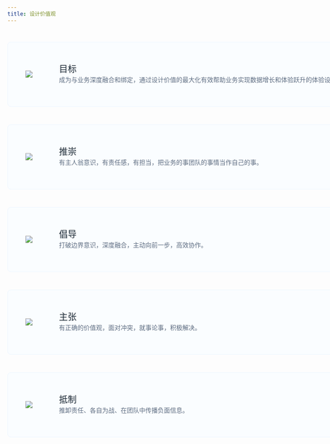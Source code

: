 ```yaml
---
title: 设计价值观
---
```


<style>
.viewpoint-item{width: 996px;height: 145px;border-radius: 8px;background-color: #FAFDFF;border: solid 1px #EDF6FF;margin-top: 40px;padding: 0 40px;display: flex;align-items: center;}
.viewpoint-item__icon {margin-right: 60px;}
.viewpoint-item__intro {display: flex;height: 55px;flex-direction: column;}
.viewpoint-item__intro--title {font-size: 20px;color: #1D2A36;}
.viewpoint-item__intro--text {font-size: 14px;color: #5E6D82;}
</style>

<div class="viewpoint-container">
  <div class="viewpoint-item">
    <div class="viewpoint-item__icon">
      <img src="https://pt-starimg.didistatic.com/static/starimg/img/jf5GM02nlq1643021725360.png" />
    </div>
    <div class="viewpoint-item__intro">
      <div class="viewpoint-item__intro--title">目标</div>
      <div class="viewpoint-item__intro--text">成为与业务深度融合和绑定，通过设计价值的最大化有效帮助业务实现数据增长和体验跃升的体验设计师。</div>
    </div>
  </div>
  <div class="viewpoint-item">
    <div class="viewpoint-item__icon">
      <img src="https://pt-starimg.didistatic.com/static/starimg/img/sitVvkW1vH1643021728193.png" />
    </div>
    <div class="viewpoint-item__intro">
      <div class="viewpoint-item__intro--title">推崇</div>
      <div class="viewpoint-item__intro--text">有主人翁意识，有责任感，有担当，把业务的事团队的事情当作自己的事。</div>
    </div>
  </div>
  <div class="viewpoint-item">
    <div class="viewpoint-item__icon">
      <img src="https://pt-starimg.didistatic.com/static/starimg/img/FJ33XWWsCR1643021733624.png" />
    </div>
    <div class="viewpoint-item__intro">
      <div class="viewpoint-item__intro--title">倡导</div>
      <div class="viewpoint-item__intro--text">打破边界意识，深度融合，主动向前一步，高效协作。</div>
    </div>
  </div>
  <div class="viewpoint-item">
    <div class="viewpoint-item__icon">
      <img src="https://pt-starimg.didistatic.com/static/starimg/img/FLxWpW4vkb1643021736278.png" />
    </div>
    <div class="viewpoint-item__intro">
      <div class="viewpoint-item__intro--title">主张</div>
      <div class="viewpoint-item__intro--text">有正确的价值观，面对冲突，就事论事，积极解决。</div>
    </div>
  </div>
  <div class="viewpoint-item">
    <div class="viewpoint-item__icon">
      <img src="https://pt-starimg.didistatic.com/static/starimg/img/Q1pvoifLXw1643021739320.png" />
    </div>
    <div class="viewpoint-item__intro">
      <div class="viewpoint-item__intro--title">抵制</div>
      <div class="viewpoint-item__intro--text">推卸责任、各自为战、在团队中传播负面信息。</div>
    </div>
  </div>
</div>
